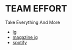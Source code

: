 # TEAM EFFORT
Take Everything And More
- [ig](https://www.instagram.com/teamteameffort/) 
- [magazine ig](https://www.instagram.com/teammagqzine/) 
- [spotify](https://open.spotify.com/artist/1vo303CPTebpn2aXDJ4m0g?si=FFFD4jNkTeKsx8psYPnF9w)
